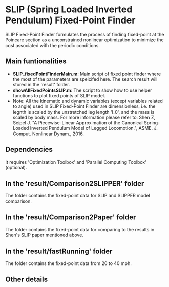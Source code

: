 # SLIP (Spring Loaded Inverted Pendulum) Fixed-Point Finder
SLIP Fixed-Point Finder formulates the process of finding fixed-point at the Poincare section as a 
unconstrained nonlinear optimization to minimize the cost associated with the periodic conditions.

## Main funtionalities
- __SLIP_fixedPointFinderMain.m__: Main script of fixed point finder where the most of the parameters are speicifed here. The search result will stored in the 'result' folder.
- __showAllFixedPointsSLIP.m__: The script to show how to use helper functions to plot fixed points of SLIP model.
- Note: All the kinematic and dynamic variables (except variables related to angle) used in SLIP Fixed-Point Finder are dimensionless, i.e. the legnth is scaled by the unstretched leg length 'l_0', and the mass is scaled by body mass. For more information please refer to:
   Shen Z, Seipel J. "A Piecewise-Linear Approximation of the Canonical 
   Spring-Loaded Inverted Pendulum Model of Legged Locomotion.", ASME. J. 
   Comput. Nonlinear Dynam., 2016.
## Dependencies
It requires 'Optimization Toolbox' and 'Parallel Computing Toolbox' (optional).

## In the 'result/Comparison2SLIPPER' folder
The folder contains the fixed-point data for SLIP and SLIPPER model comparison.

## In the 'result/Comparison2Paper' folder
The folder contains the fixed-point data for comparing to the results in Shen's SLIP paper mentioned above.

## In the 'result/fastRunning' folder
The folder contains the fixed-point data from 20 to 40 mph.

## Other details
